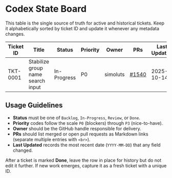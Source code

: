 # Codex State Board

This table is the single source of truth for active and historical tickets. Keep it alphabetically sorted by ticket ID and update it whenever any metadata changes.

| Ticket ID | Title | Status | Priority | Owner | PRs | Last Updated |
|-----------|-------|--------|----------|-------|-----|--------------|
| TKT-0001 | Stabilize group name search input | In-Progress | P0 | simoluts | [#1540](https://github.com/6529-Collections/6529seize-frontend/pull/1540) | 2025-10-14 |

## Usage Guidelines

- **Status** must be one of `Backlog`, `In-Progress`, `Review`, or `Done`.
- **Priority** codes follow the scale `P0` (blockers) through `P3` (nice-to-have).
- **Owner** should be the GitHub handle responsible for delivery.
- **PRs** should list merged or open pull requests as Markdown links (separate multiple entries with `<br>`).
- **Last Updated** records the most recent date (`YYYY-MM-DD`) that any field changed.

After a ticket is marked **Done**, leave the row in place for history but do not edit it further. If new work emerges, capture it as a fresh ticket with a unique ID.
